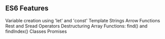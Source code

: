 ## ES6 Features

Variable creation using 'let' and 'const'
Template Strings
Arrow Functions
Rest and Sread Operators
Destructuring
Array Functions: find() and findIndex()
Classes
Promises